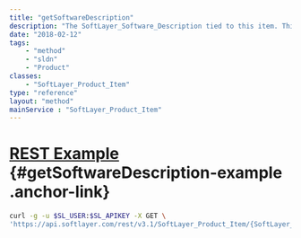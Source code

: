 ```yaml
---
title: "getSoftwareDescription"
description: "The SoftLayer_Software_Description tied to this item. This will only be populated for software items."
date: "2018-02-12"
tags:
    - "method"
    - "sldn"
    - "Product"
classes:
    - "SoftLayer_Product_Item"
type: "reference"
layout: "method"
mainService : "SoftLayer_Product_Item"
---
```


# [REST Example](#getSoftwareDescription-example) <a href="/article/rest/"><i class="fas fa-question"></i></a> {#getSoftwareDescription-example .anchor-link} 
```bash
curl -g -u $SL_USER:$SL_APIKEY -X GET \
'https://api.softlayer.com/rest/v3.1/SoftLayer_Product_Item/{SoftLayer_Product_ItemID}/getSoftwareDescription'
```
